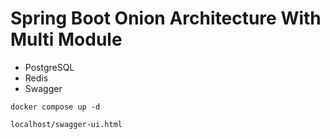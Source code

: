 # Spring Boot Onion Architecture With Multi Module


<ul>
  <li>PostgreSQL</li>
  <li>Redis</li>
  <li>Swagger</li>
</ul>


```docker
docker compose up -d
```

```docker
localhost/swagger-ui.html
```
